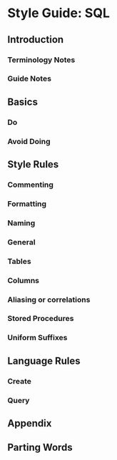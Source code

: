 Style Guide: SQL
================


Introduction
------------

### Terminology Notes

### Guide Notes


Basics
-----------

### Do

### Avoid Doing


Style Rules
-----------

### Commenting

### Formatting

### Naming

### General

### Tables

### Columns

### Aliasing or correlations

### Stored Procedures

### Uniform Suffixes



Language Rules
--------------

### Create

### Query


Appendix
--------

Parting Words
-------------
